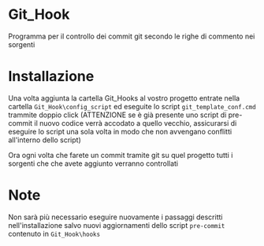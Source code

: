 # Git_Hook
Programma per il controllo dei commit git 
secondo le righe di commento nei sorgenti

# Installazione
Una volta aggiunta la cartella Git_Hooks al vostro progetto entrate nella
cartella `Git_Hook\config_script` ed eseguite lo script `git_template_conf.cmd`
trammite doppio click (ATTENZIONE se è già presente uno script di pre-commit il nuovo codice verrà accodato a quello vecchio,
assicurarsi di eseguire lo script una sola volta in modo che non avvengano conflitti all'interno dello script)

Ora ogni volta che farete un commit tramite git su quel progetto tutti i 
sorgenti che che avete aggiunto verranno controllati

# Note
Non sarà più necessario eseguire nuovamente i passaggi descritti 
nell'installazione salvo nuovi aggiornamenti dello script `pre-commit`
contenuto in `Git_Hook\hooks`
